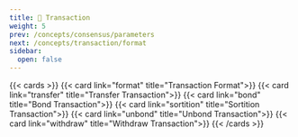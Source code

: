 ```yaml
---
title: 🪪 Transaction
weight: 5
prev: /concepts/consensus/parameters
next: /concepts/transaction/format
sidebar:
  open: false
---
```


{{< cards >}}
  {{< card link="format" title="Transaction Format">}}
  {{< card link="transfer" title="Transfer Transaction">}}
  {{< card link="bond" title="Bond Transaction">}}
  {{< card link="sortition" title="Sortition Transaction">}}
  {{< card link="unbond" title="Unbond Transaction">}}
  {{< card link="withdraw" title="Withdraw Transaction">}}
{{< /cards >}}

